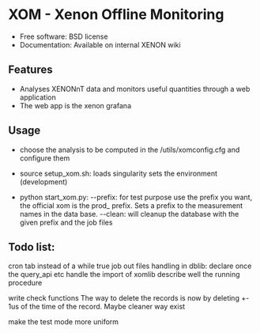 XOM - Xenon Offline Monitoring
=

* Free software: BSD license
* Documentation: Available on internal XENON wiki

Features
--------

* Analyses XENONnT data and monitors useful quantities through a web application
* The web app is the xenon grafana

Usage
--------
* choose the analysis to be computed in the /utils/xomconfig.cfg and configure them 

* source setup_xom.sh:
       loads singularity 
       sets the environment (development)

* python start_xom.py:
  --prefix: for test purpose use the prefix you want, the official xom is the prod_ prefix. Sets a prefix to the measurement names in the data base.
  --clean: will cleanup the database with the given prefix and the job files



Todo list:
------------------------ 
cron tab instead of a while true
job out files handling
in dblib: declare once the query_api etc
handle the import of xomlib 
describe well the running procedure

write check functions
The way to delete the records is now by deleting +- 1us of the time of the record. Maybe cleaner way exist

make the test mode more uniform

